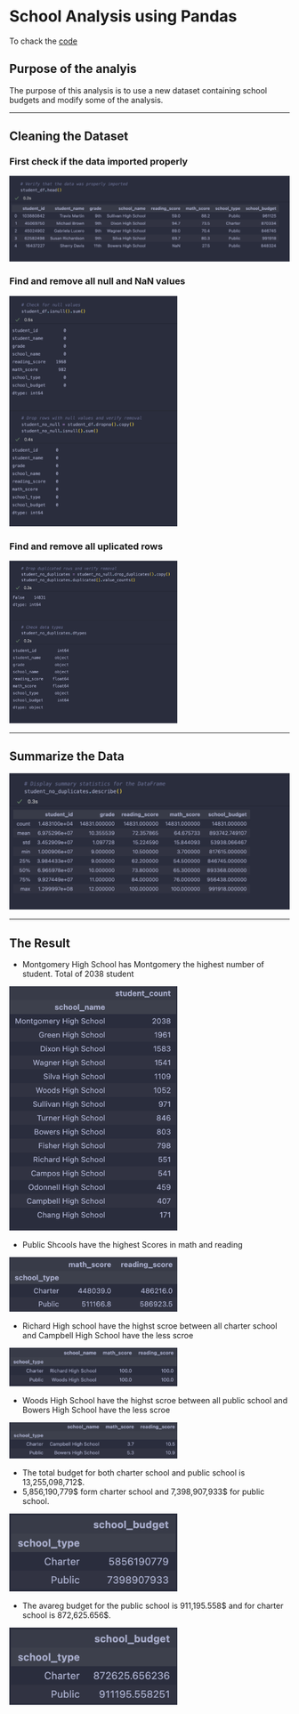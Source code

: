 # School Analysis using Pandas
To chack the [code](https://github.com/hakeem235/school_analysis_pandas/blob/main/Student_Data_Challenge.ipynb)

## Purpose of the analyis

The purpose of this analysis is to use a new dataset containing school budgets and modify some of the analysis.
___________

## Cleaning the Dataset

### First check if the data imported properly

![imported_data](./Resources/imported_data.png)

### Find and remove all null and NaN values

<img src="./Resources/null_values.png"  width="60%" height="30%" alt="null_values">

### Find and remove all uplicated rows

<img src="./Resources/duplicates_rows.png"  width="60%" height="30%" alt="duplicates_rows">

____

## Summarize the Data

![summary statistics for the DataFrame](./Resources/summary_statistics_for_the_DataFrame.png)

____

## The Result 

- Montgomery High School has Montgomery the highest number of student. Total of 2038 student

<img src="./Resources/student_count.png"  width="60%" height="30%" alt="student_count">

- Public Shcools have the highest Scores in math and reading

<img src="./Resources/total_student.png" width="60%" height="30%" alt="total_student">

- Richard High school have the highst scroe  between all charter school and Campbell High School have the less scroe

<img src="./Resources/max_scroe.png" width="60%" height="30%" alt="max_score">

- Woods High School have the highst scroe  between all public school and Bowers High School have the less scroe

<img src="./Resources/min_score.png" width="60%" height="30%" alt="total_student">

- The total budget for both charter school and public school is 13,255,098,712$.
- 5,856,190,779$ form charter school and 7,398,907,933$ for public school.

<img src="./Resources/total_b.png" width="60%" height="30%" alt="total_budget">

- The avareg budget for the public school is 911,195.558$ and for charter school is 872,625.656$.

<img src="./Resources/avareg_b.png" width="60%" height="30%" alt="avrge_budget">
